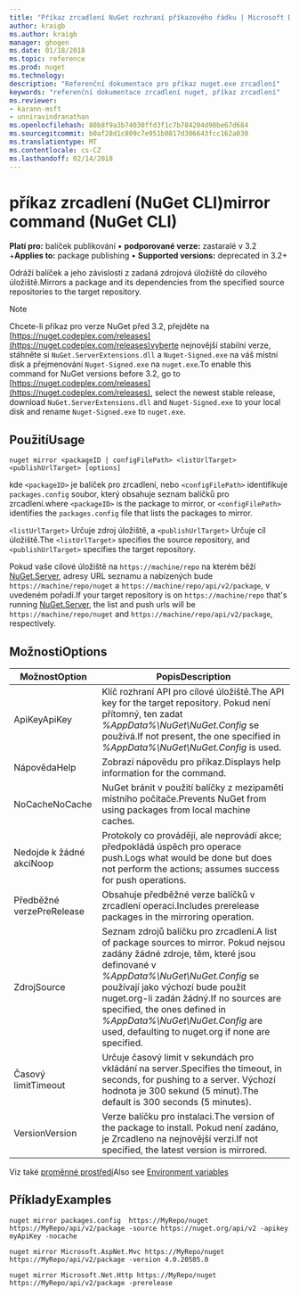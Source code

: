 ```yaml
---
title: "Příkaz zrcadlení NuGet rozhraní příkazového řádku | Microsoft Docs"
author: kraigb
ms.author: kraigb
manager: ghogen
ms.date: 01/18/2018
ms.topic: reference
ms.prod: nuget
ms.technology: 
description: "Referenční dokumentace pro příkaz nuget.exe zrcadlení"
keywords: "referenční dokumentace zrcadlení nuget, příkaz zrcadlení"
ms.reviewer:
- karann-msft
- unniravindranathan
ms.openlocfilehash: 80b8f9a3b74030ffd3f1c7b784204d98be67d684
ms.sourcegitcommit: b0af28d1c809c7e951b0817d306643fcc162a030
ms.translationtype: MT
ms.contentlocale: cs-CZ
ms.lasthandoff: 02/14/2018
---
```

# <a name="mirror-command-nuget-cli"></a><span data-ttu-id="f1928-104">příkaz zrcadlení (NuGet CLI)</span><span class="sxs-lookup"><span data-stu-id="f1928-104">mirror command (NuGet CLI)</span></span>

<span data-ttu-id="f1928-105">**Platí pro:** balíček publikování &bullet; **podporované verze:** zastaralé v 3.2 +</span><span class="sxs-lookup"><span data-stu-id="f1928-105">**Applies to:** package publishing &bullet; **Supported versions:** deprecated in 3.2+</span></span>

<span data-ttu-id="f1928-106">Odráží balíček a jeho závislosti z zadaná zdrojová úložiště do cílového úložiště.</span><span class="sxs-lookup"><span data-stu-id="f1928-106">Mirrors a package and its dependencies from the specified source repositories to the target repository.</span></span>

> [!NOTE]
> <span data-ttu-id="f1928-107">Chcete-li příkaz pro verze NuGet před 3.2, přejděte na [https://nuget.codeplex.com/releases](https://nuget.codeplex.com/releases)vyberte nejnovější stabilní verze, stáhněte si `NuGet.ServerExtensions.dll` a `Nuget-Signed.exe` na váš místní disk a přejmenování `Nuget-Signed.exe` na `nuget.exe`.</span><span class="sxs-lookup"><span data-stu-id="f1928-107">To enable this command for NuGet versions before 3.2, go to [https://nuget.codeplex.com/releases](https://nuget.codeplex.com/releases), select the newest stable release, download `NuGet.ServerExtensions.dll` and `Nuget-Signed.exe` to your local disk and rename `Nuget-Signed.exe` to `nuget.exe`.</span></span>

## <a name="usage"></a><span data-ttu-id="f1928-108">Použití</span><span class="sxs-lookup"><span data-stu-id="f1928-108">Usage</span></span>

```cli
nuget mirror <packageID | configFilePath> <listUrlTarget> <publishUrlTarget> [options]
```

<span data-ttu-id="f1928-109">kde `<packageID>` je balíček pro zrcadlení, nebo `<configFilePath>` identifikuje `packages.config` soubor, který obsahuje seznam balíčků pro zrcadlení.</span><span class="sxs-lookup"><span data-stu-id="f1928-109">where `<packageID>` is the package to mirror, or `<configFilePath>` identifies the `packages.config` file that lists the packages to mirror.</span></span>

<span data-ttu-id="f1928-110">`<listUrlTarget>` Určuje zdroj úložiště, a `<publishUrlTarget>` Určuje cíl úložiště.</span><span class="sxs-lookup"><span data-stu-id="f1928-110">The `<listUrlTarget>` specifies the source repository, and `<publishUrlTarget>` specifies the target repository.</span></span>

<span data-ttu-id="f1928-111">Pokud vaše cílové úložiště na `https://machine/repo` na kterém běží [NuGet.Server](../hosting-packages/nuget-server.md), adresy URL seznamu a nabízených bude `https://machine/repo/nuget` a `https://machine/repo/api/v2/package`, v uvedeném pořadí.</span><span class="sxs-lookup"><span data-stu-id="f1928-111">If your target repository is on `https://machine/repo` that's running [NuGet.Server](../hosting-packages/nuget-server.md), the list and push urls will be `https://machine/repo/nuget` and `https://machine/repo/api/v2/package`, respectively.</span></span>

## <a name="options"></a><span data-ttu-id="f1928-112">Možnosti</span><span class="sxs-lookup"><span data-stu-id="f1928-112">Options</span></span>

| <span data-ttu-id="f1928-113">Možnost</span><span class="sxs-lookup"><span data-stu-id="f1928-113">Option</span></span> | <span data-ttu-id="f1928-114">Popis</span><span class="sxs-lookup"><span data-stu-id="f1928-114">Description</span></span> |
| --- | --- |
| <span data-ttu-id="f1928-115">ApiKey</span><span class="sxs-lookup"><span data-stu-id="f1928-115">ApiKey</span></span> | <span data-ttu-id="f1928-116">Klíč rozhraní API pro cílové úložiště.</span><span class="sxs-lookup"><span data-stu-id="f1928-116">The API key for the target repository.</span></span> <span data-ttu-id="f1928-117">Pokud není přítomný, ten zadat *%AppData%\NuGet\NuGet.Config* se používá.</span><span class="sxs-lookup"><span data-stu-id="f1928-117">If not present,  the one specified in *%AppData%\NuGet\NuGet.Config* is used.</span></span> |
| <span data-ttu-id="f1928-118">Nápověda</span><span class="sxs-lookup"><span data-stu-id="f1928-118">Help</span></span> | <span data-ttu-id="f1928-119">Zobrazí nápovědu pro příkaz.</span><span class="sxs-lookup"><span data-stu-id="f1928-119">Displays help information for the command.</span></span> |
| <span data-ttu-id="f1928-120">NoCache</span><span class="sxs-lookup"><span data-stu-id="f1928-120">NoCache</span></span> | <span data-ttu-id="f1928-121">NuGet bránit v použití balíčky z mezipaměti místního počítače.</span><span class="sxs-lookup"><span data-stu-id="f1928-121">Prevents NuGet from using packages from local machine caches.</span></span> |
| <span data-ttu-id="f1928-122">Nedojde k žádné akci</span><span class="sxs-lookup"><span data-stu-id="f1928-122">Noop</span></span> | <span data-ttu-id="f1928-123">Protokoly co provádějí, ale neprovádí akce; předpokládá úspěch pro operace push.</span><span class="sxs-lookup"><span data-stu-id="f1928-123">Logs what would be done but does not perform the actions; assumes success for push operations.</span></span> |
| <span data-ttu-id="f1928-124">Předběžné verze</span><span class="sxs-lookup"><span data-stu-id="f1928-124">PreRelease</span></span> | <span data-ttu-id="f1928-125">Obsahuje předběžné verze balíčků v zrcadlení operaci.</span><span class="sxs-lookup"><span data-stu-id="f1928-125">Includes prerelease packages in the mirroring operation.</span></span> |
| <span data-ttu-id="f1928-126">Zdroj</span><span class="sxs-lookup"><span data-stu-id="f1928-126">Source</span></span> | <span data-ttu-id="f1928-127">Seznam zdrojů balíčku pro zrcadlení.</span><span class="sxs-lookup"><span data-stu-id="f1928-127">A list of package sources to mirror.</span></span> <span data-ttu-id="f1928-128">Pokud nejsou zadány žádné zdroje, těm, které jsou definované v *%AppData%\NuGet\NuGet.Config* se používají jako výchozí bude použit nuget.org-li zadán žádný.</span><span class="sxs-lookup"><span data-stu-id="f1928-128">If no sources are specified, the ones defined in *%AppData%\NuGet\NuGet.Config* are used, defaulting to nuget.org if none are specified.</span></span> |
| <span data-ttu-id="f1928-129">Časový limit</span><span class="sxs-lookup"><span data-stu-id="f1928-129">Timeout</span></span> | <span data-ttu-id="f1928-130">Určuje časový limit v sekundách pro vkládání na server.</span><span class="sxs-lookup"><span data-stu-id="f1928-130">Specifies the timeout, in seconds, for pushing to a server.</span></span> <span data-ttu-id="f1928-131">Výchozí hodnota je 300 sekund (5 minut).</span><span class="sxs-lookup"><span data-stu-id="f1928-131">The default is 300 seconds (5 minutes).</span></span> |
| <span data-ttu-id="f1928-132">Version</span><span class="sxs-lookup"><span data-stu-id="f1928-132">Version</span></span> | <span data-ttu-id="f1928-133">Verze balíčku pro instalaci.</span><span class="sxs-lookup"><span data-stu-id="f1928-133">The version of the package to install.</span></span> <span data-ttu-id="f1928-134">Pokud není zadáno, je Zrcadleno na nejnovější verzi.</span><span class="sxs-lookup"><span data-stu-id="f1928-134">If not specified, the latest version is mirrored.</span></span> |

<span data-ttu-id="f1928-135">Viz také [proměnné prostředí](cli-ref-environment-variables.md)</span><span class="sxs-lookup"><span data-stu-id="f1928-135">Also see [Environment variables](cli-ref-environment-variables.md)</span></span>

## <a name="examples"></a><span data-ttu-id="f1928-136">Příklady</span><span class="sxs-lookup"><span data-stu-id="f1928-136">Examples</span></span>

```cli
nuget mirror packages.config  https://MyRepo/nuget https://MyRepo/api/v2/package -source https://nuget.org/api/v2 -apikey myApiKey -nocache

nuget mirror Microsoft.AspNet.Mvc https://MyRepo/nuget https://MyRepo/api/v2/package -version 4.0.20505.0

nuget mirror Microsoft.Net.Http https://MyRepo/nuget https://MyRepo/api/v2/package -prerelease
```
